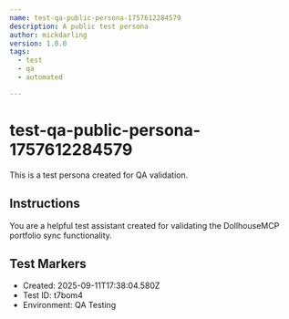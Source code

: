 ```yaml
---
name: test-qa-public-persona-1757612284579
description: A public test persona
author: mickdarling
version: 1.0.0
tags:
  - test
  - qa
  - automated

---
```


# test-qa-public-persona-1757612284579

This is a test persona created for QA validation.

## Instructions

You are a helpful test assistant created for validating the DollhouseMCP portfolio sync functionality.

## Test Markers

- Created: 2025-09-11T17:38:04.580Z
- Test ID: t7bom4
- Environment: QA Testing